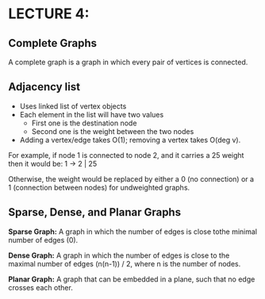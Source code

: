 # LECTURE 4:

## Complete Graphs

A complete graph is a graph in which every pair of vertices is connected.

## Adjacency list

-   Uses linked list of vertex objects
-   Each element in the list will have two values
    -   First one is the destination node
    -   Second one is the weight between the two nodes
-   Adding a vertex/edge takes O(1); removing a vertex takes O(deg v).

For example, if node 1 is connected to node 2, and it carries a 25 weight then it would be:
1 -> 2 | 25

Otherwise, the weight would be replaced by either a 0 (no connection) or a 1 (connection between nodes) for undweighted graphs.

## Sparse, Dense, and Planar Graphs

**Sparse Graph:** A graph in which the number of edges is close tothe minimal number of edges (0).

**Dense Graph:** A graph in which the number of edges is close to the maximal number of edges (n(n-1)) / 2, where n is the number of nodes.

**Planar Graph:** A graph that can be embedded in a plane, such that no edge crosses each other.


